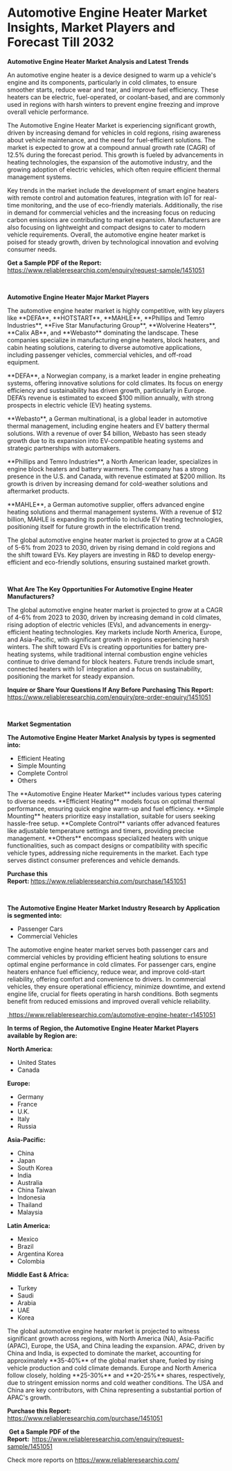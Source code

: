 <p><h1>Automotive Engine Heater Market Insights, Market Players and Forecast Till 2032</h1></p><p><strong>Automotive Engine Heater Market Analysis and Latest Trends</strong></p>
<p><p>An automotive engine heater is a device designed to warm up a vehicle's engine and its components, particularly in cold climates, to ensure smoother starts, reduce wear and tear, and improve fuel efficiency. These heaters can be electric, fuel-operated, or coolant-based, and are commonly used in regions with harsh winters to prevent engine freezing and improve overall vehicle performance.</p><p>The Automotive Engine Heater Market is experiencing significant growth, driven by increasing demand for vehicles in cold regions, rising awareness about vehicle maintenance, and the need for fuel-efficient solutions. The market is expected to grow at a compound annual growth rate (CAGR) of 12.5% during the forecast period. This growth is fueled by advancements in heating technologies, the expansion of the automotive industry, and the growing adoption of electric vehicles, which often require efficient thermal management systems.</p><p>Key trends in the market include the development of smart engine heaters with remote control and automation features, integration with IoT for real-time monitoring, and the use of eco-friendly materials. Additionally, the rise in demand for commercial vehicles and the increasing focus on reducing carbon emissions are contributing to market expansion. Manufacturers are also focusing on lightweight and compact designs to cater to modern vehicle requirements. Overall, the automotive engine heater market is poised for steady growth, driven by technological innovation and evolving consumer needs.</p></p>
<p><strong>Get a Sample PDF of the Report:&nbsp;</strong> <a href="https://www.reliableresearchiq.com/enquiry/request-sample/1451051?utm_campaign=1102&utm_medium=2&utm_source=Github&utm_content=ia&utm_term=22012025&utm_id=automotive-engine-heater">https://www.reliableresearchiq.com/enquiry/request-sample/1451051</a></p>
<p>&nbsp;</p>
<p><strong>Automotive Engine Heater Major Market Players</strong></p>
<p><p>The automotive engine heater market is highly competitive, with key players like **DEFA**, **HOTSTART**, **MAHLE**, **Phillips and Temro Industries**, **Five Star Manufacturing Group**, **Wolverine Heaters**, **Calix AB**, and **Webasto** dominating the landscape. These companies specialize in manufacturing engine heaters, block heaters, and cabin heating solutions, catering to diverse automotive applications, including passenger vehicles, commercial vehicles, and off-road equipment.</p><p>**DEFA**, a Norwegian company, is a market leader in engine preheating systems, offering innovative solutions for cold climates. Its focus on energy efficiency and sustainability has driven growth, particularly in Europe. DEFA’s revenue is estimated to exceed $100 million annually, with strong prospects in electric vehicle (EV) heating systems.</p><p>**Webasto**, a German multinational, is a global leader in automotive thermal management, including engine heaters and EV battery thermal solutions. With a revenue of over $4 billion, Webasto has seen steady growth due to its expansion into EV-compatible heating systems and strategic partnerships with automakers.</p><p>**Phillips and Temro Industries**, a North American leader, specializes in engine block heaters and battery warmers. The company has a strong presence in the U.S. and Canada, with revenue estimated at $200 million. Its growth is driven by increasing demand for cold-weather solutions and aftermarket products.</p><p>**MAHLE**, a German automotive supplier, offers advanced engine heating solutions and thermal management systems. With a revenue of $12 billion, MAHLE is expanding its portfolio to include EV heating technologies, positioning itself for future growth in the electrification trend.</p><p>The global automotive engine heater market is projected to grow at a CAGR of 5-6% from 2023 to 2030, driven by rising demand in cold regions and the shift toward EVs. Key players are investing in R&D to develop energy-efficient and eco-friendly solutions, ensuring sustained market growth.</p></p>
<p>&nbsp;</p>
<p><strong>What Are The Key Opportunities For Automotive Engine Heater Manufacturers?</strong></p>
<p><p>The global automotive engine heater market is projected to grow at a CAGR of 4-6% from 2023 to 2030, driven by increasing demand in cold climates, rising adoption of electric vehicles (EVs), and advancements in energy-efficient heating technologies. Key markets include North America, Europe, and Asia-Pacific, with significant growth in regions experiencing harsh winters. The shift toward EVs is creating opportunities for battery pre-heating systems, while traditional internal combustion engine vehicles continue to drive demand for block heaters. Future trends include smart, connected heaters with IoT integration and a focus on sustainability, positioning the market for steady expansion.</p></p>
<p><strong>Inquire or Share Your Questions If Any Before Purchasing This Report:</strong> <a href="https://www.reliableresearchiq.com/enquiry/pre-order-enquiry/1451051?utm_campaign=1102&utm_medium=2&utm_source=Github&utm_content=ia&utm_term=22012025&utm_id=automotive-engine-heater">https://www.reliableresearchiq.com/enquiry/pre-order-enquiry/1451051</a></p>
<p>&nbsp;</p>
<p><strong>Market Segmentation</strong></p>
<p><strong>The Automotive Engine Heater Market Analysis by types is segmented into:</strong></p>
<p><ul><li>Efficient Heating</li><li>Simple Mounting</li><li>Complete Control</li><li>Others</li></ul></p>
<p><p>The **Automotive Engine Heater Market** includes various types catering to diverse needs. **Efficient Heating** models focus on optimal thermal performance, ensuring quick engine warm-up and fuel efficiency. **Simple Mounting** heaters prioritize easy installation, suitable for users seeking hassle-free setup. **Complete Control** variants offer advanced features like adjustable temperature settings and timers, providing precise management. **Others** encompass specialized heaters with unique functionalities, such as compact designs or compatibility with specific vehicle types, addressing niche requirements in the market. Each type serves distinct consumer preferences and vehicle demands.</p></p>
<p><strong>Purchase this Report:&nbsp;</strong><a href="https://www.reliableresearchiq.com/purchase/1451051?utm_campaign=1102&utm_medium=2&utm_source=Github&utm_content=ia&utm_term=22012025&utm_id=automotive-engine-heater">https://www.reliableresearchiq.com/purchase/1451051</a></p>
<p>&nbsp;</p>
<p><strong>The Automotive Engine Heater Market Industry Research by Application is segmented into:</strong></p>
<p><ul><li>Passenger Cars</li><li>Commercial Vehicles</li></ul></p>
<p><p>The automotive engine heater market serves both passenger cars and commercial vehicles by providing efficient heating solutions to ensure optimal engine performance in cold climates. For passenger cars, engine heaters enhance fuel efficiency, reduce wear, and improve cold-start reliability, offering comfort and convenience to drivers. In commercial vehicles, they ensure operational efficiency, minimize downtime, and extend engine life, crucial for fleets operating in harsh conditions. Both segments benefit from reduced emissions and improved overall vehicle reliability.</p></p>
<p><a href="https://www.reliableresearchiq.com/automotive-engine-heater-r1451051?utm_campaign=1102&utm_medium=2&utm_source=Github&utm_content=ia&utm_term=22012025&utm_id=automotive-engine-heater">&nbsp;https://www.reliableresearchiq.com/automotive-engine-heater-r1451051</a></p>
<p><strong>In terms of Region, the Automotive Engine Heater Market Players available by Region are:</strong></p>
<p>
    <p> <strong> North America: </strong>
        <ul>
            <li>United States</li>
            <li>Canada</li>
        </ul>
        </p> 
    <p> <strong> Europe: </strong>
        <ul>
            <li>Germany</li>
            <li>France</li>
            <li>U.K.</li>
            <li>Italy</li>
            <li>Russia</li>
        </ul>
        </p> 
    <p> <strong> Asia-Pacific: </strong>
        <ul>
            <li>China</li>
            <li>Japan</li>
            <li>South Korea</li>
            <li>India</li>
            <li>Australia</li>
            <li>China Taiwan</li>
            <li>Indonesia</li>
            <li>Thailand</li>
            <li>Malaysia</li>
        </ul>
        </p> 
    <p> <strong> Latin America: </strong>
        <ul>
            <li>Mexico</li>
            <li>Brazil</li>
            <li>Argentina Korea</li>
            <li>Colombia</li>
        </ul>
        </p> 
    <p> <strong> Middle East & Africa: </strong>
        <ul>
            <li>Turkey</li>
            <li>Saudi</li>
            <li>Arabia</li>
            <li>UAE</li>
            <li>Korea</li>
        </ul>
    </p>
    </p>
<p><p>The global automotive engine heater market is projected to witness significant growth across regions, with North America (NA), Asia-Pacific (APAC), Europe, the USA, and China leading the expansion. APAC, driven by China and India, is expected to dominate the market, accounting for approximately **35-40%** of the global market share, fueled by rising vehicle production and cold climate demands. Europe and North America follow closely, holding **25-30%** and **20-25%** shares, respectively, due to stringent emission norms and cold weather conditions. The USA and China are key contributors, with China representing a substantial portion of APAC's growth.</p></p>
<p><strong>Purchase this Report: </strong><a href="https://www.reliableresearchiq.com/purchase/1451051?utm_campaign=1102&utm_medium=2&utm_source=Github&utm_content=ia&utm_term=22012025&utm_id=automotive-engine-heater">https://www.reliableresearchiq.com/purchase/1451051</a></p>
<p>&nbsp;<strong>Get a Sample PDF of the Report:&nbsp;&nbsp;</strong><a href="https://www.reliableresearchiq.com/enquiry/request-sample/1451051?utm_campaign=1102&utm_medium=2&utm_source=Github&utm_content=ia&utm_term=22012025&utm_id=automotive-engine-heater">https://www.reliableresearchiq.com/enquiry/request-sample/1451051</a></p>
<p><strong></strong></p>
<p>Check more reports on <a href="https://www.reliableresearchiq.com/?utm_campaign=1102&utm_medium=2&utm_source=Github&utm_content=ia&utm_term=22012025&utm_id=automotive-engine-heater">https://www.reliableresearchiq.com/</a></p>